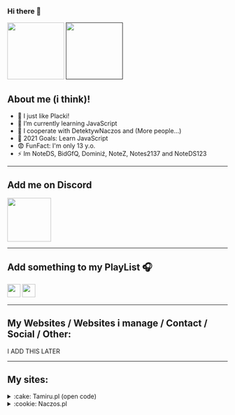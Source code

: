### Hi there 👋


[<img width="130" src="http://tamiru.pl/NoteDS/assets/website.png" />](http://errorcraft.pl)
[<img width="130" src="http://tamiru.pl/NoteDS/assets/donate.png" />]()  

## About me (i think)!

- 🔭 I just like Placki!
- 🌱 I’m currently learning JavaScript
- 👯 I cooperate with DetektywNaczos and (More people...)
- 🥅 2021 Goals: Learn JavaScript 
- 😨 FunFact: I'm only 13 y.o. 
- ⚡ Im NoteDS, BidGfQ, Dominiź, NoteZ, Notes2137 and NoteDS123
---

## Add me on Discord

[<img width="100" src="http://tamiru.pl/NoteDS/assets/discordlogo.svg" />](https://discord.com/users/838476005106515978)

---

## Add something to my PlayList 🎧

[<img width="30" src="https://upload.wikimedia.org/wikipedia/commons/thumb/6/6a/Youtube_Music_icon.svg/240px-Youtube_Music_icon.svg.png" />](https://music.youtube.com/playlist?list=PLsi7NgyWLhZTjE3iL2DlulV_62KPsVoKP&jct=-va4htsJa11G89z_Nry9v-eISgNHjw)
[<img width="30" src="https://upload.wikimedia.org/wikipedia/commons/thumb/1/19/Spotify_logo_without_text.svg/1200px-Spotify_logo_without_text.svg.png"/>](https://spotify.pl)

---

## My Websites / Websites i manage / Contact / Social / Other:

I ADD THIS LATER

---

## My sites: 

<details>
  <summary>:cake: Tamiru.pl (open code)</summary>

  <br />
  [Tamiru.pl](http://tamiru.pl)
  <br />
  Source [GitHub](http://tamiru.pl)
  Source [Raw](http://tamiru.pl)

</details>
<details>
  <summary>:cookie: Naczos.pl</summary>
  
  <br />
  - [VS Code has Browser Dev Tools and Built-in JavaScript Debugging!!](https://www.youtube.com/watch?v=Uf44SDEl1HM)
  <br />
  [Naczos.pl][naczos]
  <br />
  Source: N/A
  

</details>
